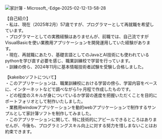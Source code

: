 ![家計簿 - Microsoft_-Edge-2025-02-12-13-58-28](https://github.com/user-attachments/assets/f262ec98-42d5-4f70-923b-134a8f0fadf3)

【自己紹介】<br>
・私は、現在（2025年2月）57歳ですが、プログラマーとして再就職を希望しています。<br>
・プログラマーとしての実務経験はありませんが、前職では、自己流ですがVisualBasicを使い業務用アプリケーションを開発運用していた経験があります。<br>
・現在、再就職にあたり、基礎言語としてのJavaとAI技術にも使われているpythonを学び直す必要を感じ、職業訓練校で学習を行っています。<br>
・訓練の傍ら、2024年11月に基本情報技術者試験を受験し合格しました。<br>

【kakeiboソフトについて】<br>
・このアプリケーションは、職業訓練校における学習の傍ら、学習内容をベースに、インターネットなどで調べながら1ヶ月程で作成したものです。<br>
・どの程度のスキルが身についているか学習の進度を把握いただくことを目的にポートフォリオとして制作いたしました。<br>
・業務用windowアプリケ－ションを動的webアプリケーションで制作するサンプルとして家計簿ソフトを制作してみました。<br>
・このアプリケーションに関して、特に技術的にアピールできるところはありませんが、今後も、プログラミングスキル向上に対する努力を惜しまないことはお約束できます。<br>
